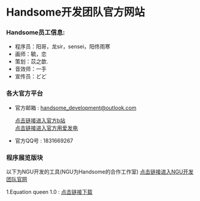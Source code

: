 # Handsome开发团队官方网站
### Handsome员工信息:
- 程序员：阳哥，龙sir，sensei，阳佟雨寒
- 画师：毓，恋
- 策划：苡之歆.
- 音效师：一手
- 宣传员：どど
### 各大官方平台
- 官方邮箱 : handsome_development@outlook.com

  [点击链接进入官方b站](https://b23.tv/qcl48b9 "")    
  [点击链接进入官方用爱发电](https://afdian.net/a/handsome-yang-ge "")
- 官方QQ号 : 1831669267
### 程序展览版块
以下为NGU开发的工具(NGU为Handsome的合作工作室) [点击链接进入NGU开发团队官网](https://ngu-team.github.io "")

1.Equation queen 1.0 : [点击链接下载](https://wwsj.lanzout.com/ig4Es0le9eod "")


